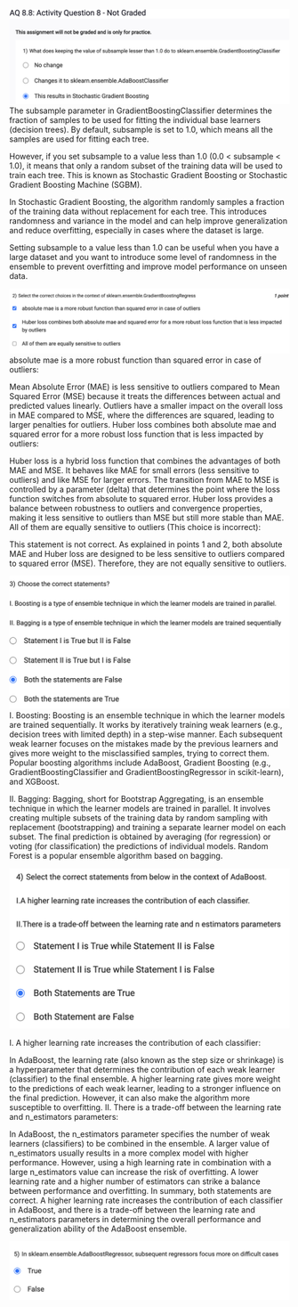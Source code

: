 ![](2023-07-22-00-32-36.png)
The subsample parameter in GradientBoostingClassifier determines the fraction of samples to be used for fitting the individual base learners (decision trees). By default, subsample is set to 1.0, which means all the samples are used for fitting each tree.

However, if you set subsample to a value less than 1.0 (0.0 < subsample < 1.0), it means that only a random subset of the training data will be used to train each tree. This is known as Stochastic Gradient Boosting or Stochastic Gradient Boosting Machine (SGBM).

In Stochastic Gradient Boosting, the algorithm randomly samples a fraction of the training data without replacement for each tree. This introduces randomness and variance in the model and can help improve generalization and reduce overfitting, especially in cases where the dataset is large.

Setting subsample to a value less than 1.0 can be useful when you have a large dataset and you want to introduce some level of randomness in the ensemble to prevent overfitting and improve model performance on unseen data.


![](2023-07-22-00-34-29.png)
absolute mae is a more robust function than squared error in case of outliers:

Mean Absolute Error (MAE) is less sensitive to outliers compared to Mean Squared Error (MSE) because it treats the differences between actual and predicted values linearly. Outliers have a smaller impact on the overall loss in MAE compared to MSE, where the differences are squared, leading to larger penalties for outliers.
Huber loss combines both absolute mae and squared error for a more robust loss function that is less impacted by outliers:

Huber loss is a hybrid loss function that combines the advantages of both MAE and MSE. It behaves like MAE for small errors (less sensitive to outliers) and like MSE for larger errors. The transition from MAE to MSE is controlled by a parameter (delta) that determines the point where the loss function switches from absolute to squared error. Huber loss provides a balance between robustness to outliers and convergence properties, making it less sensitive to outliers than MSE but still more stable than MAE.
All of them are equally sensitive to outliers (This choice is incorrect):

This statement is not correct. As explained in points 1 and 2, both absolute MAE and Huber loss are designed to be less sensitive to outliers compared to squared error (MSE). Therefore, they are not equally sensitive to outliers.   

![](2023-07-22-00-38-50.png)
I. Boosting: Boosting is an ensemble technique in which the learner models are trained sequentially. It works by iteratively training weak learners (e.g., decision trees with limited depth) in a step-wise manner. Each subsequent weak learner focuses on the mistakes made by the previous learners and gives more weight to the misclassified samples, trying to correct them. Popular boosting algorithms include AdaBoost, Gradient Boosting (e.g., GradientBoostingClassifier and GradientBoostingRegressor in scikit-learn), and XGBoost.

II. Bagging: Bagging, short for Bootstrap Aggregating, is an ensemble technique in which the learner models are trained in parallel. It involves creating multiple subsets of the training data by random sampling with replacement (bootstrapping) and training a separate learner model on each subset. The final prediction is obtained by averaging (for regression) or voting (for classification) the predictions of individual models. Random Forest is a popular ensemble algorithm based on bagging.

![](2023-07-22-00-41-05.png)

I. A higher learning rate increases the contribution of each classifier:

In AdaBoost, the learning rate (also known as the step size or shrinkage) is a hyperparameter that determines the contribution of each weak learner (classifier) to the final ensemble. A higher learning rate gives more weight to the predictions of each weak learner, leading to a stronger influence on the final prediction. However, it can also make the algorithm more susceptible to overfitting.
II. There is a trade-off between the learning rate and n_estimators parameters:

In AdaBoost, the n_estimators parameter specifies the number of weak learners (classifiers) to be combined in the ensemble. A larger value of n_estimators usually results in a more complex model with higher performance. However, using a high learning rate in combination with a large n_estimators value can increase the risk of overfitting. A lower learning rate and a higher number of estimators can strike a balance between performance and overfitting.
In summary, both statements are correct. A higher learning rate increases the contribution of each classifier in AdaBoost, and there is a trade-off between the learning rate and n_estimators parameters in determining the overall performance and generalization ability of the AdaBoost ensemble.

![](2023-07-22-00-41-49.png)